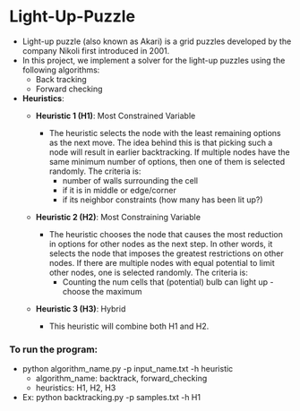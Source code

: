 # Light-Up-Puzzle

- Light-up puzzle (also known as Akari) is a grid puzzles developed by the company Nikoli first introduced in 2001.
- In this project, we implement a solver for the light-up puzzles using the following algorithms:
  - Back tracking
  - Forward checking
- **Heuristics**:
  - **Heuristic 1 (H1)**: Most Constrained Variable
      - The heuristic selects the node with the least remaining options as the next move. The idea behind this is that picking such a node will result in earlier backtracking. If multiple nodes have the same minimum number of options, then one of them is selected randomly. The criteria is:
        - number of walls surrounding the cell
        - if it is in middle or edge/corner
        - if its neighbor constraints (how many has been lit up?)
      
  - **Heuristic 2 (H2)**: Most Constraining Variable
      - The heuristic chooses the node that causes the most reduction in options for other nodes as the next step. In other words, it selects the node that imposes the greatest restrictions on other nodes. If there are multiple nodes with equal potential to limit other nodes, one is selected randomly. The criteria is:
        - Counting the num cells that (potential) bulb can light up - choose the maximum
  - **Heuristic 3 (H3)**: Hybrid
      - This heuristic will combine both H1 and H2.



### To run the program: 
- python algorithm_name.py -p input_name.txt -h heuristic
  - algorithm_name: backtrack, forward_checking
  - heuristics: H1, H2, H3
- Ex: python backtracking.py -p samples.txt -h H1
